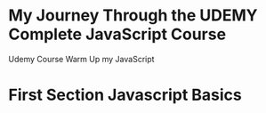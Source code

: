 # My Journey Through the UDEMY Complete JavaScript Course
Udemy Course Warm Up my JavaScript

# First Section Javascript Basics
